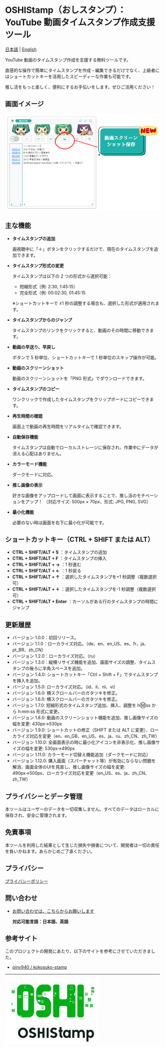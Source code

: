 # OSHIStamp（おしスタンプ）：YouTube 動画タイムスタンプ作成支援ツール

[日本語](README.md) | [English](README-EN.md)

YouTube 動画のタイムスタンプ作成を支援する無料ツールです。

直感的な操作で簡単にタイムスタンプを作成・編集できるだけでなく、上級者にはショートカットキーを活用したスピーディーな作業も可能です。

推し活をもっと楽しく、便利にするお手伝いをします。ぜひご活用ください！

## 画面イメージ

![alt text](./images/image-screen.png)

## 主な機能

- **タイムスタンプの追加**

  画視聴中に「＋」ボタンをクリックするだけで、現在のタイムスタンプを追加できます。

- **タイムスタンプ形式の変更**

  タイムスタンプは以下の 2 つの形式から選択可能：

  - 短縮形式（例: 2:30, 1:45:15）
  - 完全形式（例: 00:02:30, 01:45:15

  ※ショートカットキーで ±1 秒の調整する場合も、選択した形式が適用されます。

- **タイムスタンプからのジャンプ**

  タイムスタンプのリンクをクリックすると、動画のその時間に移動できます。

- **動画の早送り、早戻し**

  ボタンで 5 秒単位、ショートカットキーで 1 秒単位のスキップ操作が可能。

- **動画のスクリーンショット**

  動画のスクリーンショットを「PNG 形式」でダウンロードできます。

- **タイムスタンプのコピー**

  ワンクリックで作成したタイムスタンプをクリップボードにコピーできます。

- **再生時間の確認**

  画面上で動画の再生時間をリアルタイムで確認できます。

- **自動保存機能**

  タイムスタンプは自動でローカルストレージに保存され、作業中にデータが消える心配はありません。


- **カラーモード機能**

  ダークモードに対応。　

- **推し画像の表示**

  好きな画像をアップロードして画面に表示することで、推し活のモチベーションをアップ！
  （対応サイズ: 500px × 70px、形式: JPG, PNG, SVG）

- **最小化機能**

  必要のない時は画面を右下に最小化が可能です。

## ショートカットキー（CTRL + SHIFT または ALT）

- **CTRL + SHIFT/ALT + S** ：タイムスタンプの追加
- **CTRL + SHIFT/ALT + F** ：タイムスタンプの挿入
- **CTRL + SHIFT/ALT + →** ：1 秒進む
- **CTRL + SHIFT/ALT + ←** ：1 秒戻る
- **CTRL + SHIFT/ALT + ↑** ：選択したタイムスタンプを+1 秒調整（複数選択可）
- **CTRL + SHIFT/ALT + ↓** ：選択したタイムスタンプを-1 秒調整（複数選択可）
- **CTRL + SHIFT/ALT + Enter** ：カーソルがある行のタイムスタンプの時間にジャンプ

## 更新履歴

- バージョン 1.0.0：初回リリース。
- バージョン 1.1.0：ローカライズ対応。（de、en、en_US、es、fr、ja、pt_BR、zh_CN）
- バージョン 1.2.0：ローカライズ対応。（ru）
- バージョン 1.3.0：縦横リサイズ機能を追加、画面サイズの調整、タイムスタンプの後ろに半角スペースを追加。
- バージョン 1.4.0: ショートカットキー「Ctrl + Shift + F」でタイムスタンプを挿入を追加。
- バージョン 1.5.0: ローカライズ対応。（id、it、nl、vi）
- バージョン 1.6.0: 横スクロールバーのガタツキを修正。
- バージョン 1.6.0: 横スクロールバーのガタツキを修正。
- バージョン 1.7.0: 短縮形式のタイムスタンプ追加、挿入、調整を h:m:ss から h:mm:ss 形式に変更。
- バージョン 1.8.0: 動画のスクリーンショット機能を追加、推し画像サイズの幅を変更: 430px→530px
- バージョン 1.9.0: ショートカットの修正（SHIFT または ALT に変更）、ローカライズ対応を変更（en、en_GB、en_US、es、ja、ru、zh_CN、zh_TW）
- バージョン 1.10.0: 全画面表示の時に最小化アイコンを非表示化、推し画像サイズの幅を変更: 530px→490px
- バージョン 1.11.0: カラーモード切替え機能追加（ダークモードに対応）
- バージョン 1.12.0: 購入画面（スパーチャット等）が有効にならない問題を解消、画面全体のUIを見直し、推し画像サイズの幅を変更: 490px→500px、ローカライズ対応を変更（en_US、es、ja、zh_CN、zh_TW）


## プライバシーとデータ管理

本ツールはユーザーのデータを一切収集しません。すべてのデータはローカルに保存され、安全に管理されます。

## 免責事項

本ツールを利用した結果として生じた損失や損害について、開発者は一切の責任を負いかねます。あらかじめご了承ください。

## プライバシー

[プライバシーポリシー](https://takanori-azegami-jp.github.io/OSHIStamp-docs/)

## 問い合わせ

- [お問い合わせは、こちらからお願いします](https://github.com/takanori-azegami-jp/OSHIStamp-docs/issues)

  **対応可能言語：日本語、英語**

## 参考サイト

このプロジェクトの開発にあたり、以下のサイトを参考にさせていただきました。

- [piny940 / kokosuko-stamp](https://github.com/piny940/kokosuko-stamp)

---

![alt text](./images/image-logo.png)
